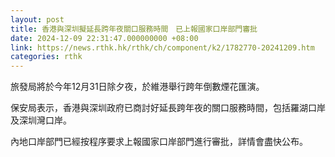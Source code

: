 ```yaml
---
layout: post
title: 香港與深圳擬延長跨年夜關口服務時間　已上報國家口岸部門審批
date: 2024-12-09 22:31:47.000000000 +08:00
link: https://news.rthk.hk/rthk/ch/component/k2/1782770-20241209.htm
categories: rthk
---
```


旅發局將於今年12月31日除夕夜，於維港舉行跨年倒數煙花匯演。

保安局表示，香港與深圳政府已商討好延長跨年夜的關口服務時間，包括羅湖口岸及深圳灣口岸。

內地口岸部門已經按程序要求上報國家口岸部門進行審批，詳情會盡快公布。
